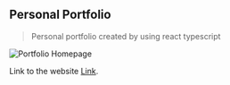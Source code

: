 ## Personal Portfolio

> Personal portfolio created by using react typescript

![Portfolio Homepage](https://user-images.githubusercontent.com/40203375/158056225-bb1fc35f-2410-4567-a607-07537ce3ff24.png)

Link to the website [Link](https://zeleniucvladislav.netlify.app/).
